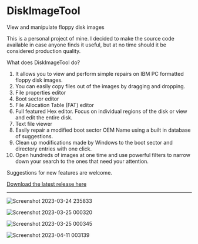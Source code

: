 # DiskImageTool
View and manipulate floppy disk images

This is a personal project of mine.  I decided to make the source code available in case anyone finds it useful, but at no time should it be considered production quality.

What does DiskImageTool do?

1. It allows you to view and perform simple repairs on IBM PC formatted floppy disk images.
2. You can easily copy files out of the images by dragging and dropping.
3. File properties editor
4. Boot sector editor
5. File Allocation Table (FAT) editor
6. Full featured Hex editor.  Focus on individual regions of the disk or view and edit the entire disk.
7. Text file viewer
8. Easily repair a modified boot sector OEM Name using a built in database of suggestions.
9. Clean up modifications made by Windows to the boot sector and directory entries with one click.
10. Open hundreds of images at one time and use powerful filters to narrow down your search to the ones that need your attention.

Suggestions for new features are welcome.

[Download the latest release here](https://github.com/Digitoxin1/DiskImageTool/releases/latest)

---

![Screenshot 2023-03-24 235833](https://user-images.githubusercontent.com/5696659/227692756-913a5702-80d2-4915-8634-a8b5fc689e98.png)

![Screenshot 2023-03-25 000320](https://user-images.githubusercontent.com/5696659/227693418-8df385b5-96cf-4b7e-a48c-8e24defdf4f4.png)

![Screenshot 2023-03-25 000345](https://user-images.githubusercontent.com/5696659/227693425-5dfd4978-b390-4d2d-afc6-5aaf87ad36e9.png)

![Screenshot 2023-04-11 003139](https://user-images.githubusercontent.com/5696659/231056756-0d1ad118-b69a-451a-a4fb-08180d2d29c4.png)
